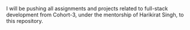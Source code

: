 I will be pushing all assignments and projects related to full-stack development from Cohort-3, under the mentorship of Harikirat Singh, to this repository.
